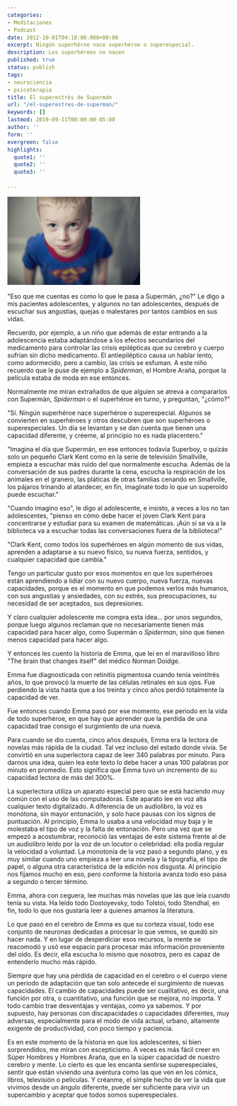 ```yaml
---
categories:
- Meditaciones
- Podcast
date: 2012-10-01T04:18:00.000+00:00
excerpt: Ningún superhéroe nace superhéroe o superespecial.
description: Los superhéroes no nacen
published: true
status: publish
tags:
- neurociencia
- psicoterapia
title: El superestrés de Supermán
url: "/el-superestres-de-superman/"
keywords: []
lastmod: 2019-09-11T00:00:00-05:00
author: ''
form: ''
evergreen: false
highlights:
  quote1: ''
  quote2: ''
  quote3: ''

---
```

<img class="alignright wp-image-951 size-medium" src="/img/6855727524_3e8d46bead_k-300x199.jpg" alt="Photo: Ben Gray" width="300" height="199" />

"Eso que me cuentas es como lo que le pasa a Supermán, ¿no?" Le digo a mis pacientes adolescentes, y algunos no tan adolescentes, después de escuchar sus angustias, quejas o malestares por tantos cambios en sus vidas.

Recuerdo, por ejemplo, a un niño que además de estar entrando a la adolescencia estaba adaptándose a los efectos secundarios del medicamento para controlar las crisis epilépticas que su cerebro y cuerpo sufrían sin dicho medicamento. El antiepiléptico causa un hablar lento, como adormecido, pero a cambio, las crisis se esfuman. A este niño recuerdo que le puse de ejemplo a <i>Spiderman</i>, el Hombre Araña, porque la película estaba de moda en ese entonces.

Normalmente me miran extrañados de que alguien se atreva a compararlos con Supermán, <i>Spiderman</i> o el superhéroe en turno, y preguntan, "¿cómo?"

"Sí. Ningún superhéroe nace superhéroe o superespecial. Algunos se convierten en superhéroes y otros descubren que son superhéroes o superespeciales. Un día se levantan y se dan cuenta que tienen una capacidad diferente, y créeme, al principio no es nada placentero."

"Imagina el día que Supermán, en ese entonces todavía Superboy, o quizás solo un pequeño Clark Kent como en la serie de televisión Smallville, empieza a escuchar más ruido del que normalmente escucha. Además de la conversación de sus padres durante la cena, escucha la respiración de los animales en el granero, las pláticas de otras familias cenando en Smallville, los pájaros trinando al atardecer, en fin, imagínate todo lo que un superoído puede escuchar."

"Cuando imagino eso", le digo al adolescente, e insisto, a veces a los no tan adolescentes, "pienso en cómo debe hacer el joven Clark Kent para concentrarse y estudiar para su examen de matemáticas. ¡Aún si se va a la biblioteca va a escuchar todas las conversaciones fuera de la biblioteca!"

"Clark Kent, como todos los superhéroes en algún momento de sus vidas, aprenden a adaptarse a su nuevo físico, su nueva fuerza, sentidos, y cualquier capacidad que cambia."

Tengo un particular gusto por esos momentos en que los superhéroes están aprendiendo a lidiar con su nuevo cuerpo, nueva fuerza, nuevas capacidades, porque es el momento en que podemos verlos más humanos, con sus angustias y ansiedades, con su estrés, sus preocupaciones, su necesidad de ser aceptados, sus depresiones.

Y claro cualquier adolescente me compra esta idea… por unos segundos, porque luego algunos reclaman que no necesariamente tienen más capacidad para hacer algo, como Supermán o <i>Spiderman</i>, sino que tienen menos capacidad para hacer algo.

Y entonces les cuento la historia de Emma, que leí en el maravilloso libro "The brain that changes itself" del médico Norman Doidge.

Emma fue diagnosticada con retinitis pigmentosa cuando tenía veintitrés años, lo que provocó la muerte de las células retinales en sus ojos. Fue perdiendo la vista hasta que a los treinta y cinco años perdió totalmente la capacidad de ver.

Fue entonces cuando Emma pasó por ese momento, ese periodo en la vida de todo superhéroe, en que hay que aprender que la perdida de una capacidad trae consigo el surgimiento de una nueva.

Para cuando se dio cuenta, cinco años después, Emma era la lectora de novelas más rápida de la ciudad. Tal vez incluso del estado donde vivía. Se convirtió en una superlectora capaz de leer 340 palabras por minuto. Para darnos una idea, quien lea este texto lo debe hacer a unas 100 palabras por minuto en promedio. Esto significa que Emma tuvo un incremento de su capacidad lectora de más del 300%.

La superlectora utiliza un aparato especial pero que se está haciendo muy común con el uso de las computadoras. Este aparato lee en voz alta cualquier texto digitalizado. A diferencia de un audiolibro, la voz es monótona, sin mayor entonación, y solo hace pausas con los signos de puntuación. Al principio, Emma lo usaba a una velocidad muy baja y le molestaba el tipo de voz y la falta de entonación. Pero una vez que se empezó a acostumbrar, reconoció las ventajas de este sistema frente al de un audiolibro leído por la voz de un locutor o celebridad: ella podía regular la velocidad a voluntad. La monotonía de la voz pasó a segundo plano, y es muy similar cuando uno empieza a leer una novela y la tipografía, el tipo de papel, o alguna otra característica de la edición nos disgusta. Al principio nos fijamos mucho en eso, pero conforme la historia avanza todo eso pasa a segundo o tercer término.

Emma, ahora con ceguera, lee muchas más novelas que las que leía cuando tenía su vista. Ha leído todo Dostoyevsky, todo Tolstoi, todo Stendhal, en fin, todo lo que nos gustaría leer a quienes amamos la literatura.

Lo que pasó en el cerebro de Emma es que su corteza visual, todo ese conjunto de neuronas dedicadas a procesar lo que vemos, se quedó sin hacer nada. Y en lugar de desperdiciar esos recursos, la mente se reacomodó y usó ese espacio para procesar más información proveniente del oído. Es decir, ella escucha lo mismo que nosotros, pero es capaz de entenderlo mucho más rápido.

Siempre que hay una pérdida de capacidad en el cerebro o el cuerpo viene un periodo de adaptación que tan solo antecede el surgimiento de nuevas capacidades. El cambio de capacidades puede ser cualitativo, es decir, una función por otra, o cuantitativo, una función que se mejora, no importa. Y todo cambio trae desventajas y ventajas, como ya sabemos. Y por supuesto, hay personas con discapacidades o capacidades diferentes, muy adversas, especialmente para el modo de vida actual, urbano, altamente exigente de productividad, con poco tiempo y paciencia.

Es en este momento de la historia en que los adolescentes, si bien sorprendidos, me miran con escepticismo. A veces es más fácil creer en Súper Hombres y Hombres Araña, que en la súper capacidad de nuestro cerebro y mente. Lo cierto es que les encanta sentirse superespeciales, sentir que están viviendo una aventura como las que ven en los cómics, libros, televisión o películas. Y créanme, el simple hecho de ver la vida que vivimos desde un ángulo diferente, puede ser suficiente para vivir un supercambio y aceptar que todos somos superespeciales.
